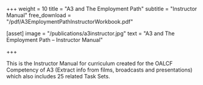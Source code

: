 +++
weight = 10
title = "A3 and The Employment Path"
subtitle = "Instructor Manual"
free_download = "/pdf/A3EmploymentPathInstructorWorkbook.pdf"


[asset]
  image = "/publications/a3instructor.jpg"
  text = "A3 and The Employment Path – Instructor Manual"


+++

This is the Instructor Manual for curriculum created for the OALCF Competency of A3 (Extract info from films, broadcasts and presentations) which also includes 25 related Task Sets.